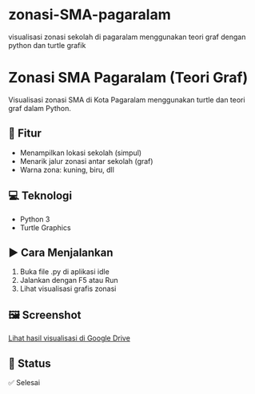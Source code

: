 # zonasi-SMA-pagaralam
visualisasi zonasi sekolah di pagaralam menggunakan teori graf dengan python dan turtle grafik

# Zonasi SMA Pagaralam (Teori Graf)
Visualisasi zonasi SMA di Kota Pagaralam menggunakan turtle dan teori graf dalam Python.
## 📌 Fitur
- Menampilkan lokasi sekolah (simpul)
- Menarik jalur zonasi antar sekolah (graf)
- Warna zona: kuning, biru, dll
## 💻 Teknologi
- Python 3
- Turtle Graphics
## ▶ Cara Menjalankan
1. Buka file .py di aplikasi idle
2. Jalankan dengan F5 atau Run
3. Lihat visualisasi grafis zonasi

## 🖼 Screenshot
[Lihat hasil visualisasi di Google Drive](https://drive.google.com/drive/folders/14OTCwyUC3HnCtL7gZ2hTypTpg_RzcWAw)

## 📁 Status
✅ Selesai
